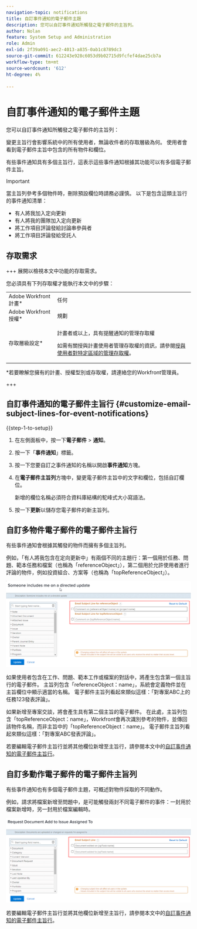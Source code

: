 ```yaml
---
navigation-topic: notifications
title: 自訂事件通知的電子郵件主題
description: 您可以自訂事件通知所觸發之電子郵件的主旨列。
author: Nolan
feature: System Setup and Administration
role: Admin
exl-id: 2f39a091-aec2-4013-a835-0ab1c8789dc3
source-git-commit: 612243e928c6053d9b02715d9fcfef4dae25cb7a
workflow-type: tm+mt
source-wordcount: '612'
ht-degree: 4%

---
```


# 自訂事件通知的電子郵件主題

您可以自訂事件通知所觸發之電子郵件的主旨列：

變更主旨行會影響系統中的所有使用者，無論收件者的存取層級為何。 使用者會看到電子郵件主旨中包含的所有物件和欄位。

有些事件通知具有多個主旨行，這表示這些事件通知根據其功能可以有多個電子郵件主旨。

>[!IMPORTANT]
>
>當主旨列參考多個物件時，刪除預設欄位時請務必謹慎。 以下是包含這類主旨行的事件通知清單：
>
>* 有人將我加入定向更新
>* 有人將我的團隊加入定向更新
>* 將工作項目評論發給討論串參與者
>* 將工作項目評論發給受託人
>

## 存取需求

+++ 展開以檢視本文中功能的存取需求。

您必須具有下列存取權才能執行本文中的步驟：

<table style="table-layout:auto"> 
 <col> 
 </col> 
 <col> 
 </col> 
 <tbody> 
  <tr> 
   <td role="rowheader">Adobe Workfront計畫*</td> 
   <td>任何</td> 
  </tr> 
  <tr> 
   <td role="rowheader">Adobe Workfront授權*</td> 
   <td>規劃</td> 
  </tr> 
  <tr> 
   <td role="rowheader">存取層級設定*</td> 
   <td> <p>計畫者或以上，具有提醒通知的管理存取權</p> <p>如需有關授與計畫使用者管理存取權的資訊，請參閱<a href="../../../administration-and-setup/add-users/configure-and-grant-access/grant-users-admin-access-certain-areas.md" class="MCXref xref">授與使用者對特定區域的管理存取權</a>。</p> </td> 
  </tr> 
 </tbody> 
</table>

&#42;若要瞭解您擁有的計畫、授權型別或存取權，請連絡您的Workfront管理員。

+++

## 自訂事件通知的電子郵件主旨行 {#customize-email-subject-lines-for-event-notifications}

{{step-1-to-setup}}

1. 在左側面板中，按一下&#x200B;**電子郵件** > **通知**。

1. 按一下「**事件通知**」標籤。
1. 按一下您要自訂之事件通知的名稱以開啟&#x200B;**事件通知**&#x200B;方塊。
1. 在&#x200B;**電子郵件主旨列**&#x200B;方塊中，變更電子郵件主旨中的文字和欄位，包括自訂欄位。

   新增的欄位名稱必須符合資料庫結構的駝峰式大小寫語法。<!--For more information about how our objects and their fields are named in the Workfront database, see the [Adobe Workfront API](../../../wf-api/workfront-api.md).-->

1. 按一下&#x200B;**更新**&#x200B;以儲存您電子郵件的新主旨列。

## 自訂多物件電子郵件的電子郵件主旨行

有些事件通知會根據其觸發的物件而擁有多個主旨列。

例如，「有人將我包含在定向更新中」有兩個不同的主題行：第一個用於任務、問題、範本任務和檔案（也稱為「referenceObject」），第二個用於允許使用者進行評論的物件，例如投資組合、方案等（也稱為「topReferenceObject」）。

![事件不是多個主旨列](assets/Ev-not-mult-subj-lines.png)

如果使用者包含在工作、問題、範本工作或檔案的對話中，將產生包含第一個主旨行的電子郵件。 主旨列包含「referenceObject：name」，系統會定義物件並在主旨欄位中顯示適當的名稱。 電子郵件主旨列看起來類似這樣：「對專案ABC上的任務123發表評論」。

如果新增至專案交談，將會產生具有第二個主旨的電子郵件。 在此處，主旨列包含「topReferenceObject：name」，Workfront會再次識別參考的物件，並傳回該物件名稱，而非主旨中的「topReferenceObject：name」。 電子郵件主旨列看起來類似這樣：「對專案ABC發表評論」。

若要編輯電子郵件主旨行並將其他欄位新增至主旨行，請參閱本文中的[自訂事件通知的電子郵件主旨行](#customize-email-subject-lines-for-event-notifications)。

## 自訂多動作電子郵件的電子郵件主旨列

有些事件通知也有多個電子郵件主題，可概述對物件採取的不同動作。

例如，請求將檔案新增至問題中，是可能觸發兩封不同電子郵件的事件：一封用於檔案新增時，另一封用於檔案編輯時。

![事件不同的動作](assets/ev-not-mult-subj-lines-diff-actions.png)

若要編輯電子郵件主旨行並將其他欄位新增至主旨行，請參閱本文中的[自訂事件通知的電子郵件主旨行](#customize-email-subject-lines-for-event-notifications)。
